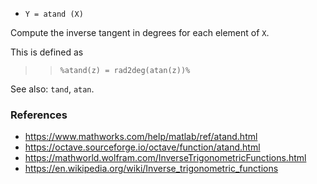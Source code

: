 - `Y = atand (X)`

Compute the inverse tangent in degrees for each element of `X`.

This is defined as

> > `%atand(z) = rad2deg(atan(z))%`

See also: `tand`, `atan`.

### References

- https://www.mathworks.com/help/matlab/ref/atand.html
- https://octave.sourceforge.io/octave/function/atand.html
- https://mathworld.wolfram.com/InverseTrigonometricFunctions.html
- https://en.wikipedia.org/wiki/Inverse_trigonometric_functions
